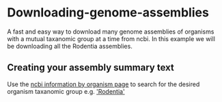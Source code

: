 # Downloading-genome-assemblies
A fast and easy way to download many genome assemblies of organisms with a mutual taxanomic group at a time from ncbi.
In this example we will be downloading all the Rodentia assemblies.

## Creating your assembly summary text
Use the [ncbi information by organism page](https://www.ncbi.nlm.nih.gov/genome/browse/#!/overview/) to search for the desired organism taxanomic group e.g. ['Rodentia'](https://www.ncbi.nlm.nih.gov/genome/browse/#!/eukaryotes/rodentia)
